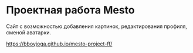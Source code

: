 # Проектная работа Mesto

Сайт с возможностью добавления картинок, редактирования профиля, сменой аватарки.

https://bboyjoga.github.io/mesto-project-ff/
